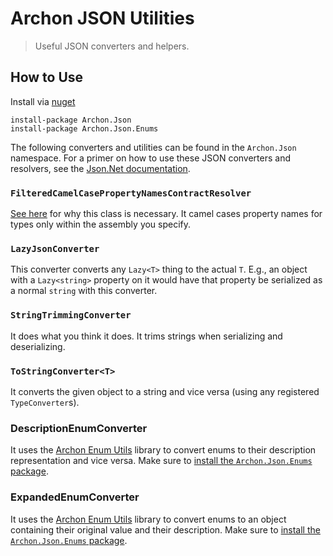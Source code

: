# Archon JSON Utilities

> Useful JSON converters and helpers.

## How to Use

Install via [nuget](https://www.nuget.org/packages/Archon.Json/)

```
install-package Archon.Json
install-package Archon.Json.Enums
```

The following converters and utilities can be found in the `Archon.Json` namespace. For a primer on how to use these JSON converters and resolvers, see the [Json.Net documentation](http://james.newtonking.com/json/help/index.html).

### `FilteredCamelCasePropertyNamesContractResolver`

[See here](http://blogs.msdn.com/b/stuartleeks/archive/2012/09/10/automatic-camel-casing-of-properties-with-signalr-hubs.aspx) for why this class is necessary. It camel cases property names for types only within the assembly you specify.

### `LazyJsonConverter`

This converter converts any `Lazy<T>` thing to the actual `T`. E.g., an object with a `Lazy<string>` property on it would have that property be serialized as a normal `string` with this converter.

### `StringTrimmingConverter`

It does what you think it does. It trims strings when serializing and deserializing.

### `ToStringConverter<T>`

It converts the given object to a string and vice versa (using any registered `TypeConverter`s).

### DescriptionEnumConverter

It uses the [Archon Enum Utils](https://github.com/civicsource/enums) library to convert enums to their description representation and vice versa. Make sure to [install the `Archon.Json.Enums` package](https://www.nuget.org/packages/Archon.Json.Enums/).

### ExpandedEnumConverter

It uses the [Archon Enum Utils](https://github.com/civicsource/enums) library to convert enums to an object containing their original value and their description. Make sure to [install the `Archon.Json.Enums` package](https://www.nuget.org/packages/Archon.Json.Enums/).